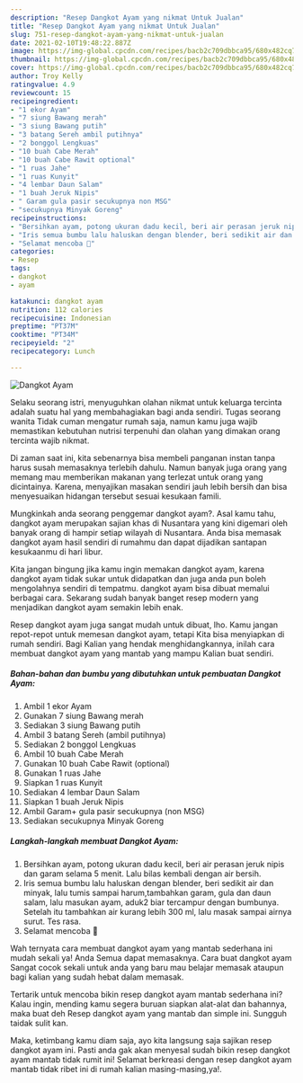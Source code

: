```yaml
---
description: "Resep Dangkot Ayam yang nikmat Untuk Jualan"
title: "Resep Dangkot Ayam yang nikmat Untuk Jualan"
slug: 751-resep-dangkot-ayam-yang-nikmat-untuk-jualan
date: 2021-02-10T19:48:22.887Z
image: https://img-global.cpcdn.com/recipes/bacb2c709dbbca95/680x482cq70/dangkot-ayam-foto-resep-utama.jpg
thumbnail: https://img-global.cpcdn.com/recipes/bacb2c709dbbca95/680x482cq70/dangkot-ayam-foto-resep-utama.jpg
cover: https://img-global.cpcdn.com/recipes/bacb2c709dbbca95/680x482cq70/dangkot-ayam-foto-resep-utama.jpg
author: Troy Kelly
ratingvalue: 4.9
reviewcount: 15
recipeingredient:
- "1 ekor Ayam"
- "7 siung Bawang merah"
- "3 siung Bawang putih"
- "3 batang Sereh ambil putihnya"
- "2 bonggol Lengkuas"
- "10 buah Cabe Merah"
- "10 buah Cabe Rawit optional"
- "1 ruas Jahe"
- "1 ruas Kunyit"
- "4 lembar Daun Salam"
- "1 buah Jeruk Nipis"
- " Garam gula pasir secukupnya non MSG"
- "secukupnya Minyak Goreng"
recipeinstructions:
- "Bersihkan ayam, potong ukuran dadu kecil, beri air perasan jeruk nipis dan garam selama 5 menit. Lalu bilas kembali dengan air bersih."
- "Iris semua bumbu lalu haluskan dengan blender, beri sedikit air dan minyak, lalu tumis sampai harum,tambahkan garam, gula dan daun salam, lalu masukan ayam, aduk2 biar tercampur dengan bumbunya. Setelah itu tambahkan air kurang lebih 300 ml, lalu masak sampai airnya surut. Tes rasa."
- "Selamat mencoba 🙏"
categories:
- Resep
tags:
- dangkot
- ayam

katakunci: dangkot ayam 
nutrition: 112 calories
recipecuisine: Indonesian
preptime: "PT37M"
cooktime: "PT34M"
recipeyield: "2"
recipecategory: Lunch

---
```



![Dangkot Ayam](https://img-global.cpcdn.com/recipes/bacb2c709dbbca95/680x482cq70/dangkot-ayam-foto-resep-utama.jpg)

Selaku seorang istri, menyuguhkan olahan nikmat untuk keluarga tercinta adalah suatu hal yang membahagiakan bagi anda sendiri. Tugas seorang  wanita Tidak cuman mengatur rumah saja, namun kamu juga wajib memastikan kebutuhan nutrisi terpenuhi dan olahan yang dimakan orang tercinta wajib nikmat.

Di zaman  saat ini, kita sebenarnya bisa membeli panganan instan tanpa harus susah memasaknya terlebih dahulu. Namun banyak juga orang yang memang mau memberikan makanan yang terlezat untuk orang yang dicintainya. Karena, menyajikan masakan sendiri jauh lebih bersih dan bisa menyesuaikan hidangan tersebut sesuai kesukaan famili. 



Mungkinkah anda seorang penggemar dangkot ayam?. Asal kamu tahu, dangkot ayam merupakan sajian khas di Nusantara yang kini digemari oleh banyak orang di hampir setiap wilayah di Nusantara. Anda bisa memasak dangkot ayam hasil sendiri di rumahmu dan dapat dijadikan santapan kesukaanmu di hari libur.

Kita jangan bingung jika kamu ingin memakan dangkot ayam, karena dangkot ayam tidak sukar untuk didapatkan dan juga anda pun boleh mengolahnya sendiri di tempatmu. dangkot ayam bisa dibuat memalui berbagai cara. Sekarang sudah banyak banget resep modern yang menjadikan dangkot ayam semakin lebih enak.

Resep dangkot ayam juga sangat mudah untuk dibuat, lho. Kamu jangan repot-repot untuk memesan dangkot ayam, tetapi Kita bisa menyiapkan di rumah sendiri. Bagi Kalian yang hendak menghidangkannya, inilah cara membuat dangkot ayam yang mantab yang mampu Kalian buat sendiri.

<!--inarticleads1-->

##### Bahan-bahan dan bumbu yang dibutuhkan untuk pembuatan Dangkot Ayam:

1. Ambil 1 ekor Ayam
1. Gunakan 7 siung Bawang merah
1. Sediakan 3 siung Bawang putih
1. Ambil 3 batang Sereh (ambil putihnya)
1. Sediakan 2 bonggol Lengkuas
1. Ambil 10 buah Cabe Merah
1. Gunakan 10 buah Cabe Rawit (optional)
1. Gunakan 1 ruas Jahe
1. Siapkan 1 ruas Kunyit
1. Sediakan 4 lembar Daun Salam
1. Siapkan 1 buah Jeruk Nipis
1. Ambil  Garam+ gula pasir secukupnya (non MSG)
1. Sediakan secukupnya Minyak Goreng




<!--inarticleads2-->

##### Langkah-langkah membuat Dangkot Ayam:

1. Bersihkan ayam, potong ukuran dadu kecil, beri air perasan jeruk nipis dan garam selama 5 menit. Lalu bilas kembali dengan air bersih.
1. Iris semua bumbu lalu haluskan dengan blender, beri sedikit air dan minyak, lalu tumis sampai harum,tambahkan garam, gula dan daun salam, lalu masukan ayam, aduk2 biar tercampur dengan bumbunya. Setelah itu tambahkan air kurang lebih 300 ml, lalu masak sampai airnya surut. Tes rasa.
1. Selamat mencoba 🙏




Wah ternyata cara membuat dangkot ayam yang mantab sederhana ini mudah sekali ya! Anda Semua dapat memasaknya. Cara buat dangkot ayam Sangat cocok sekali untuk anda yang baru mau belajar memasak ataupun bagi kalian yang sudah hebat dalam memasak.

Tertarik untuk mencoba bikin resep dangkot ayam mantab sederhana ini? Kalau ingin, mending kamu segera buruan siapkan alat-alat dan bahannya, maka buat deh Resep dangkot ayam yang mantab dan simple ini. Sungguh taidak sulit kan. 

Maka, ketimbang kamu diam saja, ayo kita langsung saja sajikan resep dangkot ayam ini. Pasti anda gak akan menyesal sudah bikin resep dangkot ayam mantab tidak rumit ini! Selamat berkreasi dengan resep dangkot ayam mantab tidak ribet ini di rumah kalian masing-masing,ya!.

